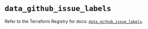 # `data_github_issue_labels`

Refer to the Terraform Registry for docs: [`data_github_issue_labels`](https://registry.terraform.io/providers/integrations/github/6.1.0/docs/data-sources/issue_labels).
